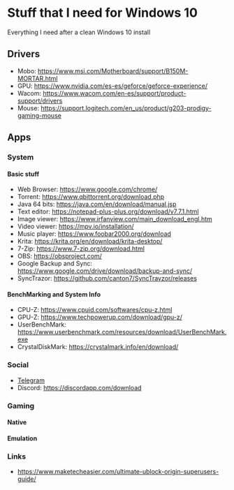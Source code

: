 # Stuff that I need for Windows 10
Everything I need after a clean Windows 10 install

## Drivers
- Mobo: https://www.msi.com/Motherboard/support/B150M-MORTAR.html
- GPU: https://www.nvidia.com/es-es/geforce/geforce-experience/
- Wacom: https://www.wacom.com/en-es/support/product-support/drivers
- Mouse: https://support.logitech.com/en_us/product/g203-prodigy-gaming-mouse
## Apps
### System
#### Basic stuff
- Web Browser: https://www.google.com/chrome/
- Torrent: https://www.qbittorrent.org/download.php
- Java 64 bits: https://java.com/en/download/manual.jsp
- Text editor: https://notepad-plus-plus.org/download/v7.7.1.html
- Image viewer: https://www.irfanview.com/main_download_engl.htm
- Video viewer: https://mpv.io/installation/
- Music player: https://www.foobar2000.org/download
- Krita: https://krita.org/en/download/krita-desktop/
- 7-Zip: https://www.7-zip.org/download.html
- OBS: https://obsproject.com/
- Google Backup and Sync: https://www.google.com/drive/download/backup-and-sync/
- SyncTrazor: https://github.com/canton7/SyncTrayzor/releases

#### BenchMarking and System Info
- CPU-Z: https://www.cpuid.com/softwares/cpu-z.html
- GPU-Z: https://www.techpowerup.com/download/gpu-z/
- UserBenchMark: https://www.userbenchmark.com/resources/download/UserBenchMark.exe
- CrystalDiskMark: https://crystalmark.info/en/download/

### Social
- [Telegram](https://desktop.telegram.org/)
- Discord: https://discordapp.com/download

### Gaming
#### Native

#### Emulation

### Links
- https://www.maketecheasier.com/ultimate-ublock-origin-superusers-guide/
